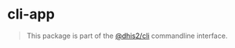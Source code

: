 # cli-app

> This package is part of the [@dhis2/cli](https://github.com/dhis2/cli)
> commandline interface.
